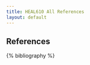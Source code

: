 ```yaml
---
title: HEAL610 All References
layout: default
---
```

<h2 class="center-text">References</h2>

<div class="bibliography-list">
    {% bibliography %}
</div>
